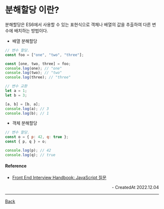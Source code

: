 # 분해할당 이란?

분해할당은 ES6에서 사용할 수 있는 표현식으로 객체나 배열의 값을 추출하여 다른 변수에 배치하는 방법이다.

- 배열 분해할당

```javascript
// 변수 할당.
const foo = ["one", "two", "three"];

const [one, two, three] = foo;
console.log(one); // "one"
console.log(two); // "two"
console.log(three); // "three"

// 변수 교환
let a = 1;
let b = 3;

[a, b] = [b, a];
console.log(a); // 3
console.log(b); // 1
```

- 객체 분해할당

```javascript
// 변수 할당.
const o = { p: 42, q: true };
const { p, q } = o;

console.log(p); // 42
console.log(q); // true
```

#### Reference

- [Front End Interview Handbook: JavaScript 질문](https://www.frontendinterviewhandbook.com/kr/javascript-questions)

<div align="right">- CreatedAt 2022.12.04</div>

---

[Back](../README.md)
